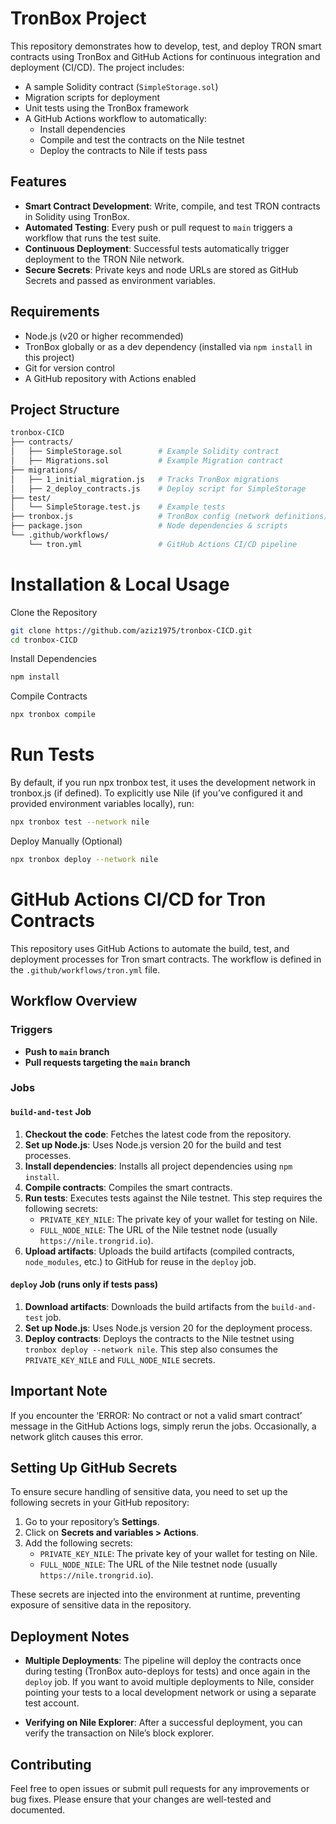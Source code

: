 # TronBox Project

This repository demonstrates how to develop, test, and deploy TRON smart contracts using TronBox and GitHub Actions for continuous integration and deployment (CI/CD). The project includes:

- A sample Solidity contract (`SimpleStorage.sol`)
- Migration scripts for deployment
- Unit tests using the TronBox framework
- A GitHub Actions workflow to automatically:
  - Install dependencies
  - Compile and test the contracts on the Nile testnet
  - Deploy the contracts to Nile if tests pass

## Features

- **Smart Contract Development**: Write, compile, and test TRON contracts in Solidity using TronBox.
- **Automated Testing**: Every push or pull request to `main` triggers a workflow that runs the test suite.
- **Continuous Deployment**: Successful tests automatically trigger deployment to the TRON Nile network.
- **Secure Secrets**: Private keys and node URLs are stored as GitHub Secrets and passed as environment variables.

## Requirements

- Node.js (v20 or higher recommended)
- TronBox globally or as a dev dependency (installed via `npm install` in this project)
- Git for version control
- A GitHub repository with Actions enabled

## Project Structure

```bash
tronbox-CICD
├── contracts/
│   ├── SimpleStorage.sol        # Example Solidity contract
│   ├── Migrations.sol           # Example Migration contract
├── migrations/
│   ├── 1_initial_migration.js   # Tracks TronBox migrations
│   ├── 2_deploy_contracts.js    # Deploy script for SimpleStorage
├── test/
│   └── SimpleStorage.test.js    # Example tests
├── tronbox.js                   # TronBox config (network definitions)
├── package.json                 # Node dependencies & scripts
└── .github/workflows/
    └── tron.yml                 # GitHub Actions CI/CD pipeline

```
# Installation & Local Usage
Clone the Repository
```bash
git clone https://github.com/aziz1975/tronbox-CICD.git
cd tronbox-CICD
```
Install Dependencies
```bash
npm install
```
Compile Contracts
```bash
npx tronbox compile
```
# Run Tests
By default, if you run npx tronbox test, it uses the development network in tronbox.js (if defined). To explicitly use Nile (if you’ve configured it and provided environment variables locally), run:

```bash
npx tronbox test --network nile
```
Deploy Manually (Optional)
```bash
npx tronbox deploy --network nile
```
# GitHub Actions CI/CD for Tron Contracts

This repository uses GitHub Actions to automate the build, test, and deployment processes for Tron smart contracts. The workflow is defined in the `.github/workflows/tron.yml` file.

## Workflow Overview

### Triggers
- **Push to `main` branch**
- **Pull requests targeting the `main` branch**

### Jobs

#### `build-and-test` Job
1. **Checkout the code**: Fetches the latest code from the repository.
2. **Set up Node.js**: Uses Node.js version 20 for the build and test processes.
3. **Install dependencies**: Installs all project dependencies using `npm install`.
4. **Compile contracts**: Compiles the smart contracts.
5. **Run tests**: Executes tests against the Nile testnet. This step requires the following secrets:
   - `PRIVATE_KEY_NILE`: The private key of your wallet for testing on Nile.
   - `FULL_NODE_NILE`: The URL of the Nile testnet node (usually `https://nile.trongrid.io`).
6. **Upload artifacts**: Uploads the build artifacts (compiled contracts, `node_modules`, etc.) to GitHub for reuse in the `deploy` job.

#### `deploy` Job (runs only if tests pass)
1. **Download artifacts**: Downloads the build artifacts from the `build-and-test` job.
2. **Set up Node.js**: Uses Node.js version 20 for the deployment process.
3. **Deploy contracts**: Deploys the contracts to the Nile testnet using `tronbox deploy --network nile`. This step also consumes the `PRIVATE_KEY_NILE` and `FULL_NODE_NILE` secrets.

## Important Note 
If you encounter the ‘ERROR: No contract or not a valid smart contract’ message in the GitHub Actions logs, simply rerun the jobs. Occasionally, a network glitch causes this error.

## Setting Up GitHub Secrets

To ensure secure handling of sensitive data, you need to set up the following secrets in your GitHub repository:

1. Go to your repository’s **Settings**.
2. Click on **Secrets and variables > Actions**.
3. Add the following secrets:
   - `PRIVATE_KEY_NILE`: The private key of your wallet for testing on Nile.
   - `FULL_NODE_NILE`: The URL of the Nile testnet node (usually `https://nile.trongrid.io`).

These secrets are injected into the environment at runtime, preventing exposure of sensitive data in the repository.

## Deployment Notes

- **Multiple Deployments**: The pipeline will deploy the contracts once during testing (TronBox auto-deploys for tests) and once again in the `deploy` job. If you want to avoid multiple deployments to Nile, consider pointing your tests to a local development network or using a separate test account.
  
- **Verifying on Nile Explorer**: After a successful deployment, you can verify the transaction on Nile’s block explorer.

## Contributing

Feel free to open issues or submit pull requests for any improvements or bug fixes. Please ensure that your changes are well-tested and documented.

